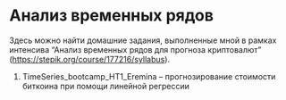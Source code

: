 # Анализ временных рядов
Здесь можно найти домашние задания, выполненные мной в рамках интенсива “Анализ временных рядов для прогноза криптовалют” (https://stepik.org/course/177216/syllabus).

1. TimeSeries_bootcamp_HT1_Eremina – прогнозирование стоимости биткоина при помощи линейной регрессии
